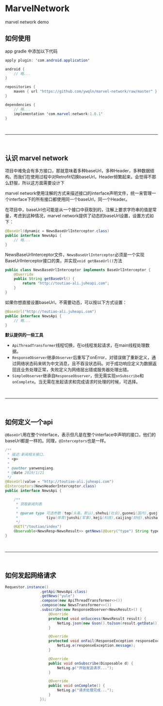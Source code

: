 # MarvelNetwork
marvel network demo


## 如何使用

app gradle 中添加以下代码

``` java
apply plugin: 'com.android.application'

android {
    // 略...
}

repositories {
    maven { url "https://github.com/ywqln/marvel-network/raw/master" }
}

dependencies {
    // 略...
    implementation 'com.marvel:network:1.0.1'
}
```
<br/>

---

<br/>

## 认识 marvel network
项目中难免会有多方接口，那就意味着多种baseUrl，多种Header，多种数据结构。而我们在使用过程中对Retrofit切换baseUrl，Header频繁起来，会觉得不那么舒服，所以这方面需要设计下<br/>

marvel network使用注解的方式来描述接口的interface声明文件，统一来管理一个interface下的所有接口都使用同一个baseUrl，同一个Header。<br/>

在项目中，baseUrl也可能是从一个接口中获取到的，注解上要求字符串的值是常量，考虑到这种情况，marvel network提供了动态的baseUrl设置，设置方式如下：
``` java
@BaseUrl(dynamic = NewsBaseUrlInterceptor.class)
public interface NewsApi {
    // 略...
}
```
NewsBaseUrlInterceptor文件，`NewsBaseUrlInterceptor`必须是一个实现BaseUrlInterceptor接口的类，并实现`void getBaseUrl()`方法
``` java
public class NewsBaseUrlInterceptor implements BaseUrlInterceptor {
    @Override
    public String getBaseUrl() {
        return "http://toutiao-ali.juheapi.com";
    }
}
```

如果你想直接设置baseUrl，不需要动态，可以按以下方式设置：

``` java
@BaseUrl("http://toutiao-ali.juheapi.com")
public interface NewsApi {
    // 略...
}
```

**默认提供的一些工具**
- `ApiThreadTransformer`线程切换，在io线程发起请求，在main线程处理数据。
- `ResponseObserver`继承`Observer`后重写了onError，对错误做了重新定义，通过网络状态码来转为中文消息，且不吞没状态码。对于成功响应定义为数据返回且业务处理正常，失败定义为网络层出错或服务器处理出错。
- `SimpleObserver`继承自`ResponseObserver`，但无需实现`onSubscribe`和`onComplete`。当无需在发起请求和完成请求时处理的时候，可选择。

<br/>

---

<br/>



## 如何定义一个api

`@BaseUrl`用在整个interface，表示但凡是在整个interface中声明的接口，他们的baseUrl都是一样的。同理，`@Interceptors`也是一样。

``` java
/**
 * 描述:新闻相关接口.
 * <p>
 *
 * @author yanwenqiang.
 * @date 2019/1/21
 */
@BaseUrl(value = "http://toutiao-ali.juheapi.com")
@Interceptors(NewsHeaderInterceptor.class)
public interface NewsApi {

    /**
     * 获取新闻列表
     *
     * @param type 可选参数：top(头条，默认),shehui(社会),guonei(国内),guoji(国际),yule(娱乐),
     *             tiyu(体育)junshi(军事),keji(科技),caijing(财经),shishang(时尚)
     */
    @GET("/toutiao/index")
    Observable<NewsResp<NewsResult>> getNews(@Query("type") String type);
}
```
<br/>

---

<br/>

## 如何发起网络请求

``` java
Requestor.instance()
                .getApi(NewsApi.class)
                .getNews("yule")
                .compose(new ApiThreadTransformer<>())
                .compose(new NewsTransformer<>())
                .subscribe(new ResponseObserver<NewsResult>() {
                    @Override
                    protected void onSuccess(NewsResult result) {
                        NetLog.json(new Gson().toJson(result.getData()));
                    }

                    @Override
                    protected void onFail(ResponseException responseException) {
                        NetLog.e(responseException.message);
                    }

                    @Override
                    public void onSubscribe(Disposable d) {
                        NetLog.p("开始发送请求...");
                    }

                    @Override
                    public void onComplete() {
                        NetLog.p("请求处理完成...");
                    }
                });
```